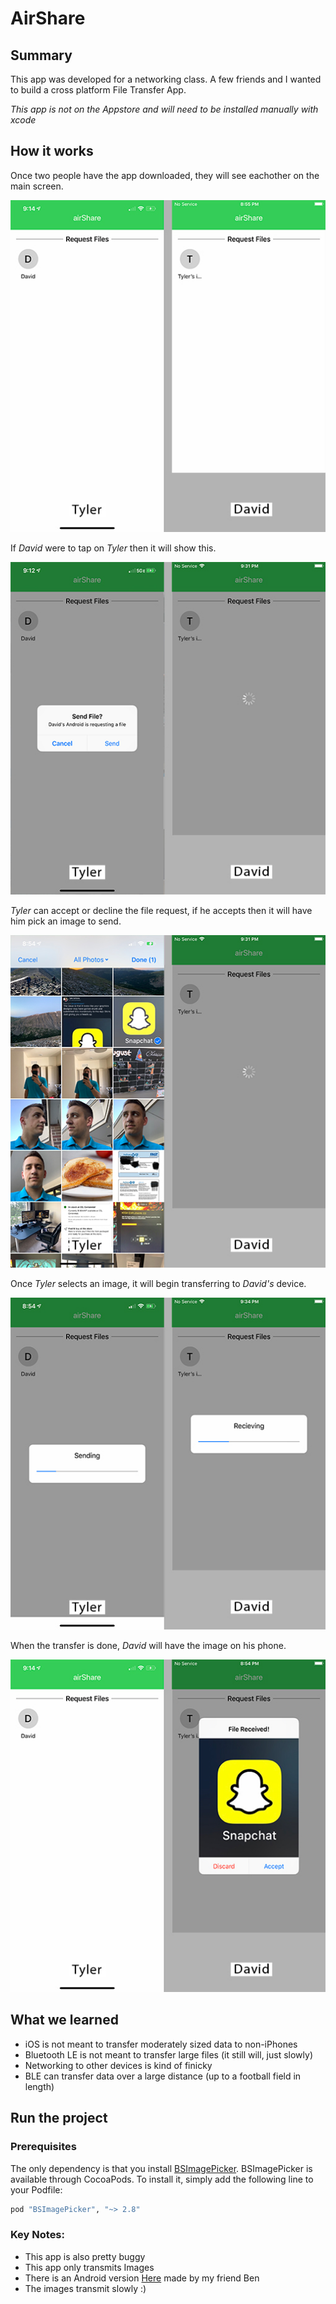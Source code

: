 # AirShare

## Summary

This app was developed for a networking class.  A few friends and I wanted to build a cross platform File Transfer App.  

*This app is not on the Appstore and will need to be installed manually with xcode*

## How it works

Once two people have the app downloaded, they will see eachother on the main screen.  

![First Image](airShare/Images/1.jpg)

If *David* were to tap on *Tyler* then it will show this.

![Second Image](airShare/Images/20.jpg)

*Tyler* can accept or decline the file request, if he accepts then it will have him pick an image to send.

![Third Image](airShare/Images/3.jpg)

Once *Tyler* selects an image, it will begin transferring to *David's* device.

![Fourth Image](airShare/Images/4.jpg)

When the transfer is done, *David* will have the image on his phone.

![Fifth Image](airShare/Images/5.jpg)

## What we learned

- iOS is not meant to transfer moderately sized data to non-iPhones
- Bluetooth LE is not meant to transfer large files (it still will, just slowly)
- Networking to other devices is kind of finicky
- BLE can transfer data over a large distance (up to a football field in length)

## Run the project

### Prerequisites

The only dependency is that you install [BSImagePicker](https://github.com/mikaoj/BSImagePicker). BSImagePicker is available through CocoaPods. To install it, simply add the following line to your Podfile:

```ruby
pod "BSImagePicker", "~> 2.8"
```

### Key Notes:
 
- This app is also pretty buggy
- This app only transmits Images
- There is an Android version [Here](https://github.com/benmohan77/BluetoothFileTransfer-Android) made by my friend Ben
- The images transmit slowly :)

